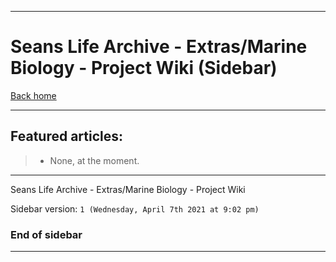 
***

# Seans Life Archive - Extras/Marine Biology - Project Wiki (Sidebar)

[Back home](https://github.com/seanpm2001/SeansLifeArchive_Extras_MarineBiology/wiki/)

***

## Featured articles:

> * None, at the moment.

***

Seans Life Archive - Extras/Marine Biology - Project Wiki

Sidebar version: `1 (Wednesday, April 7th 2021 at 9:02 pm)`

### End of sidebar

***

